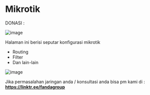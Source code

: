 # Mikrotik

DONASI :


![image](https://user-images.githubusercontent.com/94752371/166851078-7768997c-42dd-4cdf-b094-8fb590107a47.png)

Halaman ini berisi seputar konfigurasi mikrotik 

* Routing
* Filter
* Dan lain-lain

![image](https://user-images.githubusercontent.com/94752371/162590374-68a2ac63-bc35-489e-b081-6a6f30f1cb38.png)

Jika permasalahan jaringan anda / konsultasi anda bisa pm kami di : **https://linktr.ee/fandagroup**
